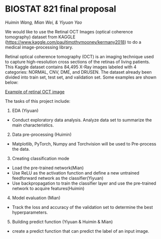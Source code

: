 # BIOSTAT 821 final proposal 
*Huimin Wang, Mian Wei, & Yiyuan Yao*

We would like to use the Retinal OCT Images (optical coherence tomography) dataset from KAGGLE (https://www.kaggle.com/paultimothymooney/kermany2018) to do a medical image-processing library.

Retinal optical coherence tomography (OCT) is an imaging technique used to capture high-resolution cross sections of the retinas of living patients. This Kaggle dataset contains 84,495 X-Ray images labeled with 4 categories: NORMAL, CNV, DME, and DRUSEN. The dataset already been divided into train set, test set, and validation set. Some examples are shown below:

[Example of retinal OCT image](https://github.com/miamianwei/821_final_project/blob/main/example.png)

The tasks of this project include:
1. EDA (Yiyuan)
* Conduct exploratory data analysis. Analyze data set to summarize the main characteristics.
2. Data pre-processing (Huimin)
* Matplotlib, PyTorch, Numpy and Torchvision will be used to Pre-process the data. 
3. Creating classification mode 
* Load the pre-trained network(Mian)
* Use ReLU as the activation function and define a new untrained feedforward network as the classifier(Yiyuan)
* Use backpropagation to train the classifier layer and use the pre-trained network to acquire features(Huimin)
4. Model evaluation (Mian)
* Track the loss and accuracy of the validation set to determine the best hyperparameters.
5. Building predict function (Yiyuan & Huimin & Mian)
* create a predict function that can predict the label of an input image.
